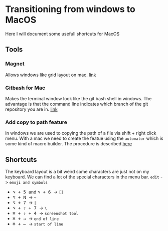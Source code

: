 

# Transitioning from windows to MacOS

Here I will document some usefull shortcuts for MacOS

## Tools

### Magnet
Allows windows like grid layout on mac. [link](https://itunes.apple.com/us/app/magnet/id441258766?mt=12)

### Gitbash for Mac
Makes the terminal window look like the git bash shell in windows. The advantage is that the command line indicates
which branch of the git repository you are in. [link](https://github.com/fabriziocucci/git-bash-for-mac)

### Add copy to path feature
In windows we are used to copying the path of a file via shift + right click menu. With a mac we need to create the featue using the `automator` which is some kind of macro builder. The procedure is described [here](http://osxdaily.com/2013/06/19/copy-file-folder-path-mac-os-x/)

## Shortcuts

The keyboard layout is a bit weird some characters are just not on my keyboard. We can find a lot of the special
characters in the menu bar. `edit` -> `emoji and symbols`

- <kbd>⌥ + 5 </kbd> and <kbd>⌥ + 6 </kbd> -> `[]`
- <kbd> ⌥ + N </kbd>  -> `~`
- <kbd> ⌥ + 7 </kbd>  -> `|`
- <kbd> ⌥ + ⇧ + 7 </kbd>  -> `\`
- <kbd> ⌘ + ⇧ + 4 </kbd>  -> `screenshot tool`
- <kbd> ⌘ + → </kbd>  -> `end of line`
- <kbd> ⌘ + ← </kbd>  -> `start of line`
